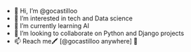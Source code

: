 - 👋 Hi, I’m @gocastilloo
- 👀 I’m interested in tech and Data science
- 🌱 I’m currently learning AI
- 💞️ I’m looking to collaborate on Python and Django projects 
- 📫 Reach me🖍 [@gocastilloo anywhere] 📌

<!---
gocastilloo/gocastilloo is a ✨ special ✨ repository because its `README.md` (this file) appears on your GitHub profile.
You can click the Preview link to take a look at your changes.
--->
